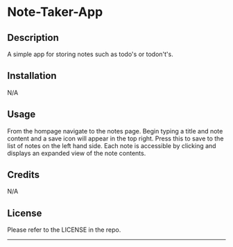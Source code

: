 # Note-Taker-App


## Description
A simple app for storing notes such as todo's or todon't's.

## Installation

N/A

## Usage

From the hompage navigate to the notes page. Begin typing a title and note content and a save icon will appear in the top right. Press this to save to the list of notes on the left hand side. Each note is accessible by clicking and displays an expanded view of the note contents. 

## Credits

N/A

## License

Please refer to the LICENSE in the repo.

---
